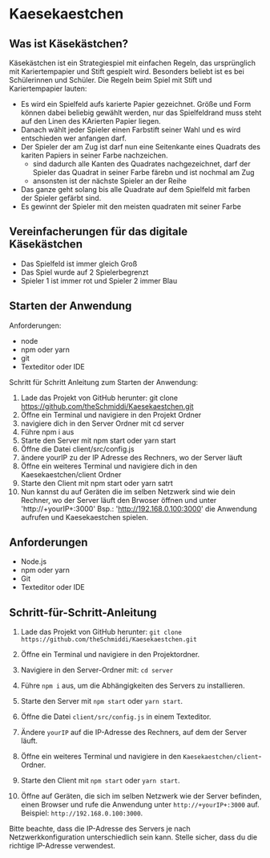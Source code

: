 # Kaesekaestchen

## Was ist Käsekästchen? 

Käsekästchen ist ein Strategiespiel mit einfachen Regeln, das ursprünglich mit Kariertempapier und Stift gespielt wird. Besonders beliebt ist es bei Schülerinnen und Schüler.
Die Regeln beim Spiel mit Stift und Kariertempapier lauten: 
- Es wird ein Spielfeld aufs karierte Papier gezeichnet. Größe und Form können dabei beliebig gewählt werden, nur das Spielfeldrand muss steht auf den Linen des KArierten Papier liegen.
- Danach wählt jeder Spieler einen Farbstift seiner Wahl  und es wird entschieden wer anfangen darf.
- Der Spieler der am Zug ist darf nun eine Seitenkante eines Quadrats des kariten Papiers in seiner Farbe nachzeichen.
    - sind dadurch alle Kanten des Quadrates nachgezeichnet, darf der Spieler das Quadrat in seiner Farbe färebn und ist nochmal am Zug
    - ansonsten ist der nächste Spieler an der Reihe
- Das ganze geht solang bis alle Quadrate auf dem Spielfeld mit farben der Spieler gefärbt sind.
- Es gewinnt der Spieler mit den meisten quadraten mit seiner Farbe


## Vereinfacherungen für das digitale Käsekästchen

- Das Spielfeld ist immer gleich Groß
- Das Spiel wurde auf 2 Spielerbegrenzt
- Spieler 1 ist immer rot und Spieler 2 immer Blau


## Starten der Anwendung

Anforderungen:
- node
- npm oder yarn
- git
- Texteditor oder IDE

Schritt für Schritt Anleitung zum Starten der Anwendung:

1. Lade das Projekt von GitHub herunter:
    git clone https://github.com/theSchmiddi/Kaesekaestchen.git
2. Öffne ein Terminal und navigiere in den Projekt Ordner
3. navigiere dich in den Server Ordner mit
    cd server
4. Führe npm i aus
5. Starte den Server mit npm start oder yarn start
6. Öffne die Datei client/src/config.js
7. ändere yourIP zu der IP Adresse des Rechners, wo der Server läuft
8. Öffne ein weiteres Terminal und navigiere dich in den Kaesekaestchen/client Ordner
9. Starte den Client mit npm start oder yarn satrt
10. Nun kannst du auf Geräten die im selben Netzwerk sind wie dein Rechner, wo der Server läuft den Brwoser öffnen und unter 'http://+yourIP+:3000' Bsp.: 'http://192.168.0.100:3000' die Anwendung aufrufen und Kaesekaestchen spielen.

## Anforderungen
- Node.js
- npm oder yarn
- Git
- Texteditor oder IDE

## Schritt-für-Schritt-Anleitung

1. Lade das Projekt von GitHub herunter:
    `git clone https://github.com/theSchmiddi/Kaesekaestchen.git`

2. Öffne ein Terminal und navigiere in den Projektordner.
3. Navigiere in den Server-Ordner mit: `cd server`
4. Führe `npm i` aus, um die Abhängigkeiten des Servers zu installieren.
5. Starte den Server mit `npm start` oder `yarn start`.
6. Öffne die Datei `client/src/config.js` in einem Texteditor.
7. Ändere `yourIP` auf die IP-Adresse des Rechners, auf dem der Server läuft.
8. Öffne ein weiteres Terminal und navigiere in den `Kaesekaestchen/client`-Ordner.
9. Starte den Client mit `npm start` oder `yarn start`.
10. Öffne auf Geräten, die sich im selben Netzwerk wie der Server befinden, einen Browser und rufe die Anwendung unter `http://+yourIP+:3000` auf. Beispiel: `http://192.168.0.100:3000`.

Bitte beachte, dass die IP-Adresse des Servers je nach Netzwerkkonfiguration unterschiedlich sein kann. Stelle sicher, dass du die richtige IP-Adresse verwendest.